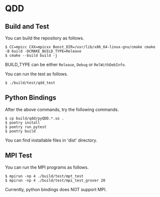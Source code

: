 # QDD

## Build and Test
You can build the repository as follows.
```
$ CC=mpicc CXX=mpicxx Boost_DIR=/usr/lib/x86_64-linux-gnu/cmake cmake -B build -DCMAKE_BUILD_TYPE=Release
$ cmake --build build -j
```
BUILD_TYPE can be either `Release`, `Debug` or `RelWithDebInfo`.

You can run the test as follows.
```
$ ./build/test/qdd_test
```

## Python Bindings
After the above commands, try the following commands.
```
$ cp build/qdd/pyQDD.*.so .
$ poetry install
$ poetry run pytest
$ poetry build
```
You can find installable files in 'dist' directory.

## MPI Test
You can run the MPI programs as follows.
```
$ mpirun -np 4 ./build/test/mpt_test
$ mpirun -np 4 ./build/test/mpi_test_grover 20
```
Currently, python bindings does NOT support MPI.
